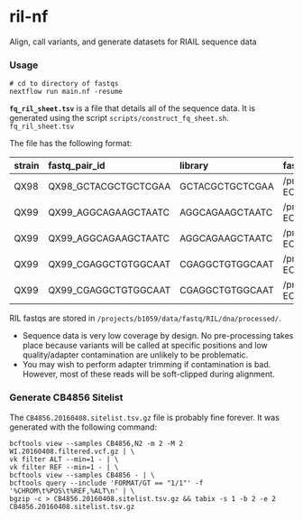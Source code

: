 # ril-nf

Align, call variants, and generate datasets for RIAIL sequence data

### Usage

```
# cd to directory of fastqs
nextflow run main.nf -resume
```

__`fq_ril_sheet.tsv`__ is a file that details all of the sequence data. It is generated using the script `scripts/construct_fq_sheet.sh`. `fq_ril_sheet.tsv`

The file has the following format:

| strain   | fastq_pair_id   | library   | fastq-1-path   | fastq-2-path   |
|:-------|:-----------------------|:------------------|:-------------------------------------------------------------------------------------------------------------------------|:-------------------------------------------------------------------------------------------------------------------------|
| QX98   | QX98_GCTACGCTGCTCGAA   | GCTACGCTGCTCGAA   | /projects/b1059/data/fastq/RIL/dna/processed/151009_D00422_0262_BC7NJ0ANXX-ECA/QX98_GCTACGCT-GCTCGAA_L003_R1_001.fq.gz   | /projects/b1059/data/fastq/RIL/dna/processed/151009_D00422_0262_BC7NJ0ANXX-ECA/QX98_GCTACGCT-GCTCGAA_L003_R2_001.fq.gz   |
| QX99   | QX99_AGGCAGAAGCTAATC   | AGGCAGAAGCTAATC   | /projects/b1059/data/fastq/RIL/dna/processed/151009_D00422_0262_BC7NJ0ANXX-ECA/QX99_AGGCAGAA-GCTAATC_L005_R1_001.fq.gz   | /projects/b1059/data/fastq/RIL/dna/processed/151009_D00422_0262_BC7NJ0ANXX-ECA/QX99_AGGCAGAA-GCTAATC_L005_R2_001.fq.gz   |
| QX99   | QX99_AGGCAGAAGCTAATC   | AGGCAGAAGCTAATC   | /projects/b1059/data/fastq/RIL/dna/processed/151009_D00422_0262_BC7NJ0ANXX-ECA/QX99_AGGCAGAA-GCTAATC_L006_R1_001.fq.gz   | /projects/b1059/data/fastq/RIL/dna/processed/151009_D00422_0262_BC7NJ0ANXX-ECA/QX99_AGGCAGAA-GCTAATC_L006_R2_001.fq.gz   |
| QX99   | QX99_CGAGGCTGTGGCAAT   | CGAGGCTGTGGCAAT   | /projects/b1059/data/fastq/RIL/dna/processed/151009_D00422_0262_BC7NJ0ANXX-ECA/QX99_CGAGGCTG-TGGCAAT_L003_R1_001.fq.gz   | /projects/b1059/data/fastq/RIL/dna/processed/151009_D00422_0262_BC7NJ0ANXX-ECA/QX99_CGAGGCTG-TGGCAAT_L003_R2_001.fq.gz   |
| QX99   | QX99_CGAGGCTGTGGCAAT   | CGAGGCTGTGGCAAT   | /projects/b1059/data/fastq/RIL/dna/processed/151009_D00422_0262_BC7NJ0ANXX-ECA/QX99_CGAGGCTG-TGGCAAT_L004_R1_001.fq.gz   | /projects/b1059/data/fastq/RIL/dna/processed/151009_D00422_0262_BC7NJ0ANXX-ECA/QX99_CGAGGCTG-TGGCAAT_L004_R2_001.fq.gz   |

RIL fastqs are stored in `/projects/b1059/data/fastq/RIL/dna/processed/`.

* Sequence data is very low coverage by design. No pre-processing takes place because variants will be called at specific positions and low quality/adapter contamination are unlikely to be problematic.
* You may wish to perform adapter trimming if contamination is bad. However, most of these reads will be soft-clipped during alignment.

### Generate CB4856 Sitelist

The `CB4856.20160408.sitelist.tsv.gz` file is probably fine forever. It was generated with the following command:

```
bcftools view --samples CB4856,N2 -m 2 -M 2 WI.20160408.filtered.vcf.gz | \
vk filter ALT --min=1 - | \
vk filter REF --min=1 - | \
bcftools view --samples CB4856 - | \
bcftools query --include 'FORMAT/GT == "1/1"' -f '%CHROM\t%POS\t%REF,%ALT\n' | \
bgzip -c > CB4856.20160408.sitelist.tsv.gz && tabix -s 1 -b 2 -e 2 CB4856.20160408.sitelist.tsv.gz
```
